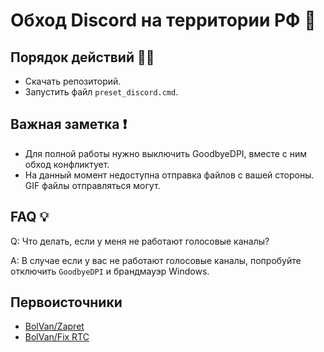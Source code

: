 # Обход Discord на территории РФ 🩵

## Порядок действий 🍋‍🟩
- Скачать репозиторий.
- Запустить файл ``preset_discord.cmd``.


## Важная заметка ❗

- Для полной работы нужно выключить GoodbyeDPI, вместе с ним обход конфликтует.
- На данный момент недоступна отправка файлов с вашей стороны. GIF файлы отправляться могут.

## FAQ 💡

Q: Что делать, если у меня не работают голосовые каналы?

A: В случае если у вас не работают голосовые каналы, попробуйте отключить ``GoodbyeDPI`` и брандмауэр Windows.



## Первоисточники
- [BolVan/Zapret](https://github.com/bol-van/zapret)
- [BolVan/Fix RTC](https://github.com/bol-van/zapret/issues/455)